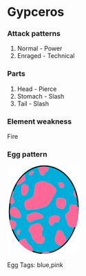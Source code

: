 # Gypceros

### Attack patterns
1. Normal - Power
2. Enraged - Technical

### Parts
1. Head - Pierce
2. Stomach - Slash
3. Tail - Slash

### Element weakness
Fire 

### Egg pattern
![image info](../assets/gypceros.png)

Egg Tags: blue,pink